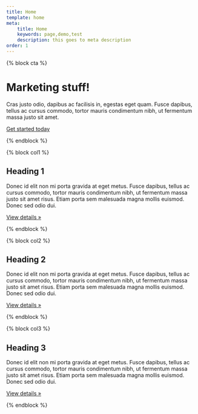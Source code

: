 ```yaml
---
title: Home
template: home
meta:
    title: Home
    keywords: page,demo,test
    description: this goes to meta description
order: 1
---
```


{% block cta %}
<h1>Marketing stuff!</h1>
<p class="lead">Cras justo odio, dapibus ac facilisis in, egestas eget quam. Fusce dapibus, tellus ac cursus commodo, tortor mauris condimentum nibh, ut fermentum massa justo sit amet.</p>
<p><a role="button" href="#" class="btn btn-lg btn-success">Get started today</a></p>
{% endblock %}

{% block col1 %}
<h2>Heading 1</h2>
<p>Donec id elit non mi porta gravida at eget metus. Fusce dapibus, tellus ac cursus commodo, tortor mauris condimentum nibh, ut fermentum massa justo sit amet risus. Etiam porta sem malesuada magna mollis euismod. Donec sed odio dui. </p>
<p><a role="button" href="#" class="btn btn-primary">View details »</a></p>
{% endblock %}

{% block col2 %}
<h2>Heading 2</h2>
<p>Donec id elit non mi porta gravida at eget metus. Fusce dapibus, tellus ac cursus commodo, tortor mauris condimentum nibh, ut fermentum massa justo sit amet risus. Etiam porta sem malesuada magna mollis euismod. Donec sed odio dui. </p>
<p><a role="button" href="#" class="btn btn-primary">View details »</a></p>
{% endblock %}

{% block col3 %}
<h2>Heading 3</h2>
<p>Donec id elit non mi porta gravida at eget metus. Fusce dapibus, tellus ac cursus commodo, tortor mauris condimentum nibh, ut fermentum massa justo sit amet risus. Etiam porta sem malesuada magna mollis euismod. Donec sed odio dui. </p>
<p><a role="button" href="#" class="btn btn-primary">View details »</a></p>
{% endblock %}